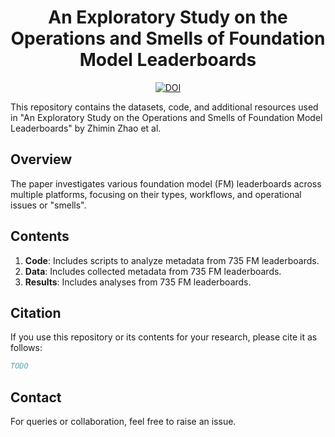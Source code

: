 <div align="center">
    <h1>An Exploratory Study on the Operations and Smells of Foundation Model Leaderboards</h1>
    <a href="https://zenodo.org/doi/10.5281/zenodo.10593653"><img src="https://zenodo.org/badge/DOI/10.5281/zenodo.10593653.svg" alt="DOI"></a>
</div>

This repository contains the datasets, code, and additional resources used in "An Exploratory Study on the Operations and Smells of Foundation Model Leaderboards" by Zhimin Zhao et al.

## Overview
The paper investigates various foundation model (FM) leaderboards across multiple platforms, focusing on their types, workflows, and operational issues or "smells".

## Contents
1. **Code**: Includes scripts to analyze metadata from 735 FM leaderboards.
2. **Data**: Includes collected metadata from 735 FM leaderboards.
3. **Results**: Includes analyses from 735 FM leaderboards.

## Citation
If you use this repository or its contents for your research, please cite it as follows:
```bibtex
TODO
```

## Contact
For queries or collaboration, feel free to raise an issue.
